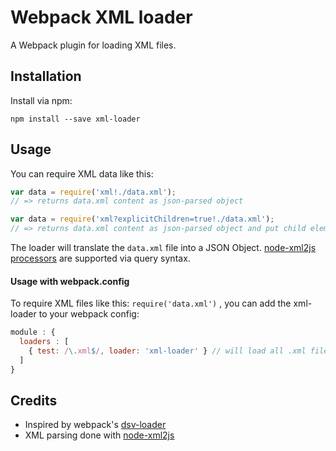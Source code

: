 # Webpack XML loader

A Webpack plugin for loading XML files.

## Installation

Install via npm:

```
npm install --save xml-loader
```

## Usage

You can require XML data like this:

``` javascript
var data = require('xml!./data.xml');
// => returns data.xml content as json-parsed object

var data = require('xml?explicitChildren=true!./data.xml');
// => returns data.xml content as json-parsed object and put child elements to separate properties
```

The loader will translate the ```data.xml``` file into a JSON Object. [node-xml2js processors](https://github.com/Leonidas-from-XIV/node-xml2js#options) are supported via query syntax.

#### Usage with webpack.config

To require XML files like this: ```require('data.xml')``` , you can add the xml-loader to your webpack config:

``` javascript
module : {
  loaders : [
    { test: /\.xml$/, loader: 'xml-loader' } // will load all .xml files with xml-loader by default
  ]
}
```

## Credits

* Inspired by webpack's [dsv-loader](https://github.com/wbkd/dsv-loader)
* XML parsing done with [node-xml2js](https://github.com/Leonidas-from-XIV/node-xml2js)
